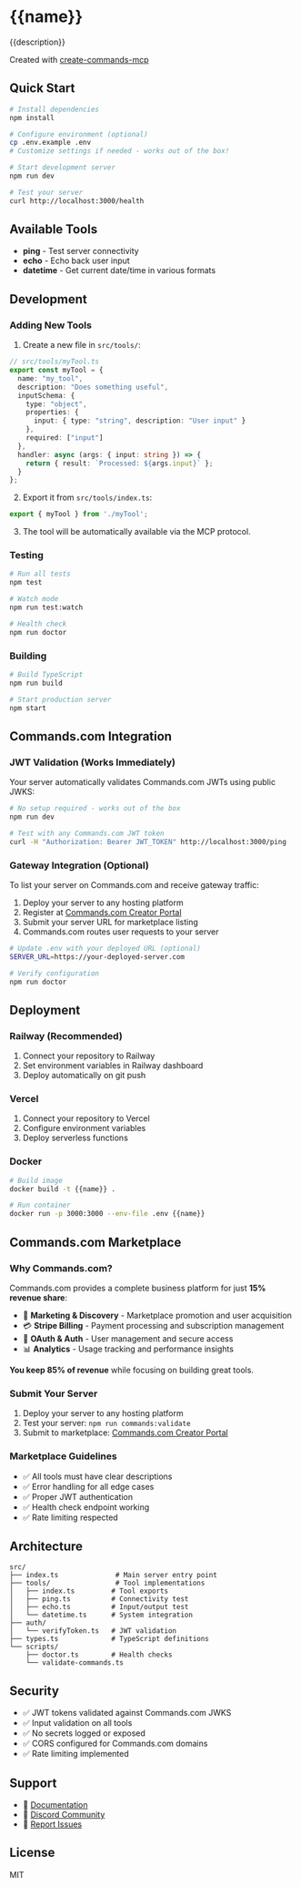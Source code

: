 # {{name}}

{{description}}

Created with [create-commands-mcp](https://www.npmjs.com/package/create-commands-mcp)

## Quick Start

```bash
# Install dependencies
npm install

# Configure environment (optional)
cp .env.example .env
# Customize settings if needed - works out of the box!

# Start development server
npm run dev

# Test your server
curl http://localhost:3000/health
```

## Available Tools

- **ping** - Test server connectivity
- **echo** - Echo back user input  
- **datetime** - Get current date/time in various formats

## Development

### Adding New Tools

1. Create a new file in `src/tools/`:

```typescript
// src/tools/myTool.ts
export const myTool = {
  name: "my_tool",
  description: "Does something useful",
  inputSchema: {
    type: "object",
    properties: {
      input: { type: "string", description: "User input" }
    },
    required: ["input"]
  },
  handler: async (args: { input: string }) => {
    return { result: `Processed: ${args.input}` };
  }
};
```

2. Export it from `src/tools/index.ts`:

```typescript
export { myTool } from './myTool';
```

3. The tool will be automatically available via the MCP protocol.

### Testing

```bash
# Run all tests
npm test

# Watch mode
npm run test:watch

# Health check
npm run doctor
```

### Building

```bash
# Build TypeScript
npm run build

# Start production server
npm start
```

## Commands.com Integration

### JWT Validation (Works Immediately)

Your server automatically validates Commands.com JWTs using public JWKS:

```bash
# No setup required - works out of the box
npm run dev

# Test with any Commands.com JWT token
curl -H "Authorization: Bearer JWT_TOKEN" http://localhost:3000/ping
```

### Gateway Integration (Optional)

To list your server on Commands.com and receive gateway traffic:

1. Deploy your server to any hosting platform
2. Register at [Commands.com Creator Portal](https://commands.com/creator/mcp-servers/new)
3. Submit your server URL for marketplace listing
4. Commands.com routes user requests to your server

```bash
# Update .env with your deployed URL (optional)
SERVER_URL=https://your-deployed-server.com

# Verify configuration
npm run doctor
```

## Deployment

### Railway (Recommended)

1. Connect your repository to Railway
2. Set environment variables in Railway dashboard
3. Deploy automatically on git push

### Vercel

1. Connect your repository to Vercel
2. Configure environment variables
3. Deploy serverless functions

### Docker

```bash
# Build image
docker build -t {{name}} .

# Run container
docker run -p 3000:3000 --env-file .env {{name}}
```

## Commands.com Marketplace

### Why Commands.com?

Commands.com provides a complete business platform for just **15% revenue share**:

- 🎯 **Marketing & Discovery** - Marketplace promotion and user acquisition
- 💳 **Stripe Billing** - Payment processing and subscription management  
- 🔐 **OAuth & Auth** - User management and secure access
- 📊 **Analytics** - Usage tracking and performance insights

**You keep 85% of revenue** while focusing on building great tools.

### Submit Your Server

1. Deploy your server to any hosting platform
2. Test your server: `npm run commands:validate`
3. Submit to marketplace: [Commands.com Creator Portal](https://commands.com/creator/mcp-servers/new)

### Marketplace Guidelines

- ✅ All tools must have clear descriptions
- ✅ Error handling for all edge cases
- ✅ Proper JWT authentication
- ✅ Health check endpoint working
- ✅ Rate limiting respected

## Architecture

```
src/
├── index.ts              # Main server entry point
├── tools/                # Tool implementations
│   ├── index.ts         # Tool exports
│   ├── ping.ts          # Connectivity test
│   ├── echo.ts          # Input/output test
│   └── datetime.ts      # System integration
├── auth/
│   └── verifyToken.ts   # JWT validation
├── types.ts             # TypeScript definitions
└── scripts/
    ├── doctor.ts        # Health checks
    └── validate-commands.ts
```

## Security

- ✅ JWT tokens validated against Commands.com JWKS
- ✅ Input validation on all tools
- ✅ No secrets logged or exposed
- ✅ CORS configured for Commands.com domains
- ✅ Rate limiting implemented

## Support

- 📖 [Documentation](https://commands.com/docs/mcp)
- 💬 [Discord Community](https://discord.gg/commands)
- 🐛 [Report Issues](https://github.com/commands-com/create-commands-mcp/issues)

## License

MIT